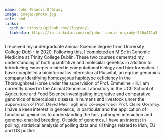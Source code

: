 ```yaml
---
name: John Francis O'Grady
image: images/photo.jpg
role: phd
links:
  github: https://github.com/jfogrady1
  linkedin: https://ie.linkedin.com/in/john-francis-o-grady-936a411a5
---
```


I received my undergraduate Animal Science degree from University College Dublin in 2020. Following this, I completed an M.Sc in Genomic Medicine at Trinity College Dublin. These two courses cemented my understanding of both quantitative and molecular genetics in addition to introducing concepts related to computational biology and bioinformatics. I have completed a bioinformatics internship at Plusvital, an equine genomics company identifying homozygous haplotype deficiency in the Thoroughbred Horse under the supervision of Prof. Emmeline Hill. I am currently based in the Animal Genomics Laboratory in the UCD School of Agriculture and Food Science investigating integrative and comparative genomics of tuberculosis disease in humans and livestock under the supervision of Prof. David MacHugh and co-supervisor Prof. Claire Gormley. I have a keen interest in genomics, in particular and the application of functional genomics to understanding the host pathogen interaction and genome-enabled breeding. Outside of genomics, I have an interest in polling, statistical analysis of polling data and all things related to Irish, EU and US politics

